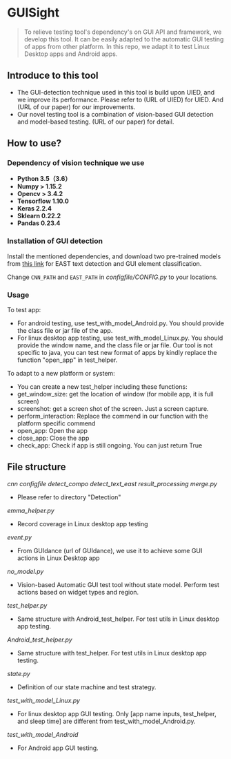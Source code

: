 # GUISight

>To relieve testing tool's dependency's on GUI API and framework, we develop this tool. It can be easily adapted to the automatic GUI testing of apps from other platform. In this repo, we adapt it to test Linux Desktop apps and Android apps.

## Introduce to this tool

* The GUI-detection technique used in this tool is build upon UIED,  and we improve its performance. Please refer to (URL of UIED) for UIED. And (URL of our paper) for our improvements.
* Our novel testing tool is a combination of vision-based GUI detection and model-based testing. (URL of our paper) for detail.
   
## How to use?

### Dependency of vision technique we use
* **Python 3.5（3.6）**
* **Numpy > 1.15.2**
* **Opencv > 3.4.2**
* **Tensorflow 1.10.0**
* **Keras 2.2.4**
* **Sklearn 0.22.2**
* **Pandas 0.23.4**

### Installation of GUI detection
Install the mentioned dependencies, and download two pre-trained models from [this link](https://drive.google.com/drive/folders/1MK0Om7Lx0wRXGDfNcyj21B0FL1T461v5?usp=sharing) for EAST text detection and GUI element classification.

Change ``CNN_PATH`` and ``EAST_PATH`` in *configfile/CONFIG.py* to your locations.

### Usage
To test app:
* For android testing, use test_with_model_Android.py. You should provide the class file or jar file of the app.
* For linux desktop app testing, use test_with_model_Linux.py. You should provide the window name, and the class file or jar file. Our tool is not specific to java, you can test new format of apps by kindly replace the function "open_app" in test_helper.

To adapt to a new platform or system:
* You can create a new test_helper including these functions:
* get_window_size: get the location of window (for mobile app, it is full screen)
* screenshot: get a screen shot of the screen. Just a screen capture.
* perform_interaction: Replace the commend in our function with the platform specific commend
* open_app: Open the app
* close_app: Close the app
* check_app: Check if app is still ongoing. You can just return True
   
## File structure
*cnn  configfile  detect_compo detect_text_east result_processing merge.py*
* Please refer to directory "Detection"

*emma_helper.py*
* Record coverage in Linux desktop app testing 

*event.py*
* From GUIdance (url of GUIdance), we use it to achieve some GUI actions in Linux Desktop app

*no_model.py*
* Vision-based Automatic GUI test tool without state model. Perform test actions based on widget types and region.  

*test_helper.py*
* Same structure with Android_test_helper. For test utils in Linux desktop app testing.

*Android_test_helper.py*
* Same structure with test_helper. For test utils in Linux desktop app testing.

*state.py*
* Definition of our state machine and test strategy.

*test_with_model_Linux.py*
* For linux desktop app GUI testing. Only [app name inputs, test_helper, and sleep time] are different from test_with_model_Android.py. 

*test_with_model_Android*
* For Android app GUI testing. 
